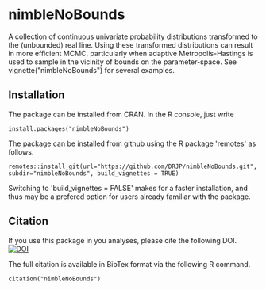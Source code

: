 nimbleNoBounds
===============

A collection of continuous univariate probability distributions transformed to the (unbounded) real line.
Using these transformed distributions can result in more efficient MCMC,
particularly when adaptive Metropolis-Hastings is used to sample in the vicinity of bounds on the parameter-space.
See vignette("nimbleNoBounds") for several examples.


Installation
------------
The package can be installed from CRAN. In the R console, just write
```
install.packages("nimbleNoBounds")
```

The package can be installed from github using the R package 'remotes' as follows.
```
remotes::install_git(url="https://github.com/DRJP/nimbleNoBounds.git", subdir="nimbleNoBounds", build_vignettes = TRUE)
```
Switching to 'build_vignettes = FALSE' makes for a faster installation, and thus may be a prefered option for users already familiar with the package.


Citation
--------
If you use this package in you analyses, please cite the following DOI.
[![DOI](https://zenodo.org/badge/474911114.svg)](https://zenodo.org/badge/latestdoi/474911114)

The full citation is available in BibTex format via the following R command.
```
citation("nimbleNoBounds")
```
